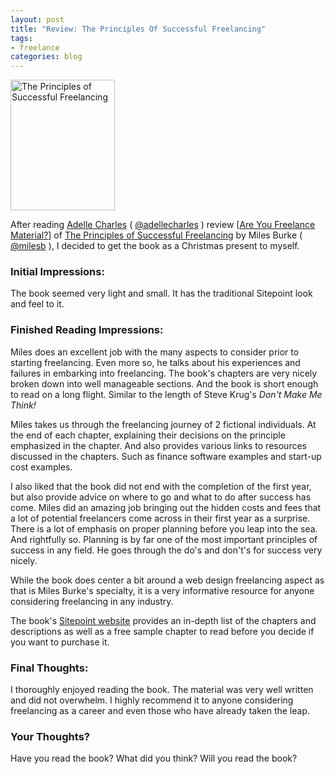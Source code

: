 ```yaml
--- 
layout: post
title: "Review: The Principles Of Successful Freelancing"
tags: 
- freelance
categories: blog
---
```

<img class="aligncenter size-full wp-image-321" title="The Principles of Successful Freelancing" src="http://johntwang.local:8888turbo.paulstamatiou.com/uploads/2009/01/cover1.png" alt="The Principles of Successful Freelancing" width="167" height="209" />

After reading <a href="http://adellecharles.com">Adelle Charles</a> ( <a href="http://twitter.com/adellecharles">@adellecharles</a> ) review [<a href="http://www.fuelyourcreativity.com/are-you-freelance-material/">Are You Freelance Material?</a>] of <a href="http://www.principlesofsuccessfulfreelancing.com/">The Principles of Successful Freelancing</a> by Miles Burke ( <a href="http://twitter.com/milesb">@milesb</a> ), I decided to get the book as a Christmas present to myself.
<h3>Initial Impressions:</h3>
The book seemed very light and small. It has the traditional Sitepoint look and feel to it.
<h3>Finished Reading Impressions:</h3>
Miles does an excellent job with the many aspects to consider prior to starting freelancing. Even more so, he talks about his experiences and failures in embarking into freelancing. The book's chapters are very nicely broken down into well manageable sections. And the book is short enough to read on a long flight. Similar to the length of Steve Krug's <em>Don't Make Me Think!</em>

Miles takes us through the freelancing journey of 2 fictional individuals. At the end of each chapter, explaining their decisions on the principle emphasized in the chapter. And also provides various links to resources discussed in the chapters. Such as finance software examples and start-up cost examples.

I also liked that the book did not end with the completion of the first year, but also provide advice on where to go and what to do after success has come. Miles did an amazing job bringing out the hidden costs and fees that a lot of potential freelancers come across in their first year as a surprise. There is a lot of emphasis on proper planning before you leap into the sea. And rightfully so. Planning is by far one of the most important principles of success in any field. He goes through the do's and don't's for success very nicely.

While the book does center a bit around a web design freelancing aspect as that is Miles Burke's specialty, it is a very informative resource for anyone considering freelancing in any industry.

The book's <a href="http://www.sitepoint.com/books/freelancer1/">Sitepoint website</a> provides an in-depth list of the chapters and descriptions as well as a free sample chapter to read before you decide if you want to purchase it.
<h3>Final Thoughts:</h3>
I thoroughly enjoyed reading the book. The material was very well written and did not overwhelm. I highly recommend it to anyone considering freelancing as a career and even those who have already taken the leap.
<h3>Your Thoughts?</h3>
Have you read the book? What did you think? Will you read the book?
